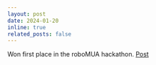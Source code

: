 ```yaml
---
layout: post
date: 2024-01-20
inline: true
related_posts: false
---
```


Won first place in the roboMUA hackathon. [Post](https://www.linkedin.com/posts/emmanuel-acheampong_exciting-news-huge-congratulations-to-activity-7154517939788890113-j-SB?utm_source=share&utm_medium=member_desktop&rcm=ACoAADLbVHYBizv3SGgOAdA2-qUa8gLk7aLekn0)
